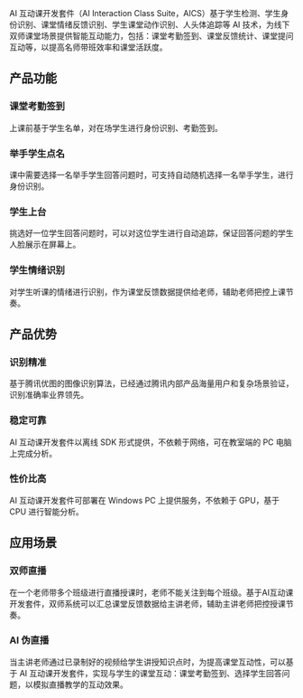 AI 互动课开发套件（AI Interaction Class Suite，AICS）基于学生检测、学生身份识别、课堂情绪反馈识别、学生课堂动作识别、人头体追踪等 AI 技术，为线下双师课堂场景提供智能互动能力，包括：课堂考勤签到、课堂反馈统计、课堂提问互动等，以提高名师带班效率和课堂活跃度。

## 产品功能
### 课堂考勤签到
上课前基于学生名单，对在场学生进行身份识别、考勤签到。

### 举手学生点名
课中需要选择一名举手学生回答问题时，可支持自动随机选择一名举手学生，进行身份识别。

### 学生上台
挑选好一位学生回答问题时，可以对这位学生进行自动追踪，保证回答问题的学生人脸展示在屏幕上。

### 学生情绪识别
对学生听课的情绪进行识别，作为课堂反馈数据提供给老师，辅助老师把控上课节奏。

## 产品优势
### 识别精准
基于腾讯优图的图像识别算法，已经通过腾讯内部产品海量用户和复杂场景验证，识别准确率业界领先。 

### 稳定可靠
AI 互动课开发套件以离线 SDK 形式提供，不依赖于网络，可在教室端的 PC 电脑上完成分析。

### 性价比高
AI 互动课开发套件可部署在 Windows PC 上提供服务，不依赖于 GPU，基于 CPU 进行智能分析。

## 应用场景
### 双师直播
在一个老师带多个班级进行直播授课时，老师不能关注到每个班级。基于AI互动课开发套件，双师系统可以汇总课堂反馈数据给主讲老师，辅助主讲老师把控授课节奏。

### AI 伪直播
当主讲老师通过已录制好的视频给学生讲授知识点时，为提高课堂互动性，可以基于 AI 互动课开发套件，实现与学生的课堂互动：课堂考勤签到、选择学生回答问题，以模拟直播教学的互动效果。
